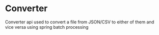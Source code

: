 # Converter
Converter api used to convert a file from JSON/CSV to either of them and vice versa using spring batch processing
